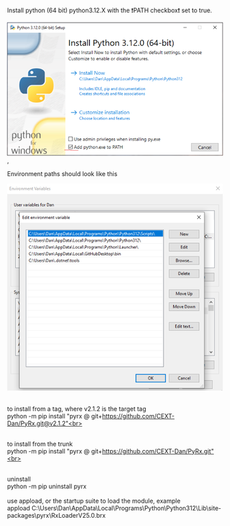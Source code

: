 Install python (64 bit) python3.12.X with the :exclamation:PATH checkbox:exclamation: set to true.

![Python install](https://github.com/CEXT-Dan/PyRx/blob/main/GitResources/images/pyinstall.png), 

Environment paths should look like this

![Environment](https://github.com/CEXT-Dan/PyRx/blob/main/GitResources/images/env.png)


<br>to install from a tag, where v2.1.2 is the target tag<br>
python -m pip install "pyrx @ git+https://github.com/CEXT-Dan/PyRx.git@v2.1.2"<br>

<br>to install from the trunk<br>
python -m pip install "pyrx @ git+https://github.com/CEXT-Dan/PyRx.git"<br>

<br>uninstall<br>
python -m pip uninstall pyrx<br>
<br>
use appload, or the startup suite to load the module, example<br>
appload C:\Users\Dan\AppData\Local\Programs\Python\Python312\Lib\site-packages\pyrx\RxLoaderV25.0.brx
